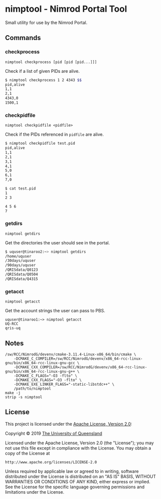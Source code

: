 # nimptool - Nimrod Portal Tool

Small utility for use by the Nimrod Portal.

## Commands

### checkprocess

`nimptool checkprocess [pid [pid [pid...]]]`

Check if a list of given PIDs are alive.

```bash
$ nimptool checkprocess 1 2 4343 $$
pid,alive
1,1
2,1
4343,0
1500,1
```

### checkpidfile

`nimptool checkpidfile <pidfile>`

Check if the PIDs referenced in `pidfile` are alive.
```bash
$ nimptool checkpidfile test.pid
pid,alive
1,1
2,1
3,1
4,1
5,0
6,1
7,0

$ cat test.pid
1
2 3

4 5 6
7
```

### getdirs

`nimptool getdirs`

Get the directories the user should see in the portal.

```bash
$ uquser@tinaroo2:~> nimptool getdirs
/home/uquser
/30days/uquser
/90days/uquser
/QRISdata/Q0123
/QRISdata/Q0504
/QRISdata/Q4315
```

### getacct

`nimptool getacct`

Get the account strings the user can pass to PBS.

```bbash
uquser@tinaroo1:~> nimptool getacct
UQ-RCC
qris-uq
```

## Notes

```
/sw/RCC/NimrodG/devenv/cmake-3.11.4-Linux-x86_64/bin/cmake \
	-DCMAKE_C_COMPILER=/sw/RCC/NimrodG/devenv/x86_64-rcc-linux-gnu/bin/x86_64-rcc-linux-gnu-gcc \
	-DCMAKE_CXX_COMPILER=/sw/RCC/NimrodG/devenv/x86_64-rcc-linux-gnu/bin/x86_64-rcc-linux-gnu-g++ \
	-DCMAKE_C_FLAGS="-O3 -flto" \
	-DCMAKE_CXX_FLAGS="-O3 -flto" \
	-DCMAKE_EXE_LINKER_FLAGS="-static-libstdc++" \
	/path/to/nimptool
make -j
strip -s nimptool
```

## License
This project is licensed under the [Apache License, Version 2.0](https://opensource.org/licenses/Apache-2.0):

Copyright &copy; 2019 [The University of Queensland](http://uq.edu.au/)

Licensed under the Apache License, Version 2.0 (the "License");
you may not use this file except in compliance with the License.
You may obtain a copy of the License at

    http://www.apache.org/licenses/LICENSE-2.0

Unless required by applicable law or agreed to in writing, software
distributed under the License is distributed on an "AS IS" BASIS,
WITHOUT WARRANTIES OR CONDITIONS OF ANY KIND, either express or implied.
See the License for the specific language governing permissions and
limitations under the License.

